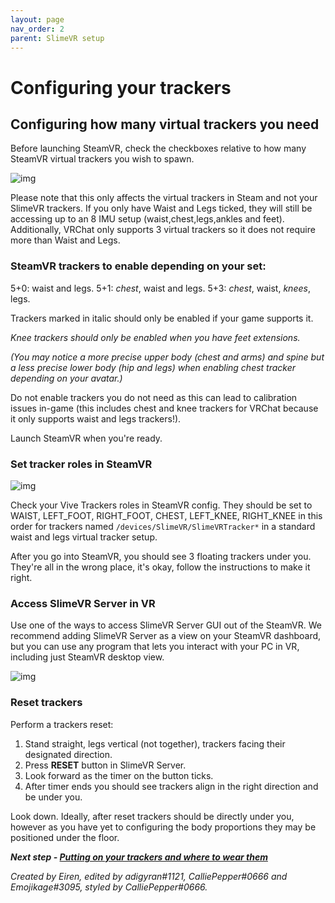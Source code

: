 ```yaml
---
layout: page
nav_order: 2
parent: SlimeVR setup
---
```


# Configuring your trackers

## Configuring how many virtual trackers you need

Before launching SteamVR, check the checkboxes relative to how many SteamVR virtual trackers you wish to spawn.

![img](https://i.imgur.com/To9z4Pd.png)


Please note that this only affects the virtual trackers in Steam and not your SlimeVR trackers. If you only have Waist and Legs ticked, they will still be accessing up to an 8 IMU setup (waist,chest,legs,ankles and feet). Additionally, VRChat only supports 3 virtual trackers so it does not require more than Waist and Legs.

### SteamVR trackers to enable depending on your set:

5+0: waist and legs.
5+1: *chest*, waist and legs.
5+3: *chest*, waist, *knees*, legs.

Trackers marked in italic should only be enabled if your game supports it.

*Knee trackers should only be enabled when you have feet extensions.*

*(You may notice a more precise upper body (chest and arms) and spine but a less precise lower body (hip and legs) when enabling chest tracker depending on your avatar.)*

Do not enable trackers you do not need as this can lead to calibration issues in-game (this includes chest and knee trackers for VRChat because it only supports waist and legs trackers!).

Launch SteamVR when you're ready.

### Set tracker roles in SteamVR

![img](https://images-ext-2.discordapp.net/external/htrUQYMIEtpmFQJEYjOBGQjtJUnru0UNb2qhCwQPUos/https/i.imgur.com/ftWpluV.png)


Check your Vive Trackers roles in SteamVR config. They should be set to WAIST, LEFT_FOOT, RIGHT_FOOT, CHEST, LEFT_KNEE, RIGHT_KNEE in this order for trackers named `/devices/SlimeVR/SlimeVRTracker*` in a standard waist and legs virtual tracker setup.

After you go into SteamVR, you should see 3 floating trackers under you. They're all in the wrong place, it's okay, follow the instructions to make it right.

### Access SlimeVR Server in VR

Use one of the ways to access SlimeVR Server GUI out of the SteamVR. We recommend adding SlimeVR Server as a view on your SteamVR dashboard, but you can use any program that lets you interact with your PC in VR, including just SteamVR desktop view.

![img](https://eiren.cat/fUqZ)

### Reset trackers

Perform a trackers reset:

1. Stand straight, legs vertical (not together), trackers facing their designated direction.
1. Press **RESET** button in SlimeVR Server.
1. Look forward as the timer on the button ticks.
1. After timer ends you should see trackers align in the right direction and be under you.

Look down. Ideally, after reset trackers should be directly under you, however as you have yet to configuring the body proportions they may be positioned under the floor.

***Next step - [Putting on your trackers and where to wear them](putting-on-trackers.md)***

*Created by Eiren, edited by adigyran#1121, CalliePepper#0666 and Emojikage#3095, styled by CalliePepper#0666.*